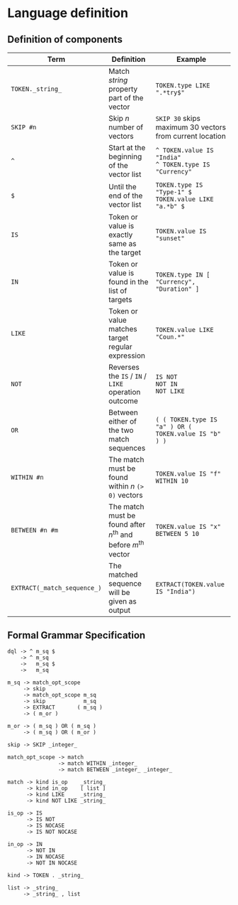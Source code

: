 # Language definition 

## Definition of components
| Term                        | Definition                                                                        | Example                                                    |
|-----------------------------|-----------------------------------------------------------------------------------|------------------------------------------------------------|
| `TOKEN._string_`            | Match _string_ property part of the vector                                        | `TOKEN.type LIKE ".*try$"`                                 |
| `SKIP #n`                   | Skip _n_ number of vectors                                                        | `SKIP 30` skips maximum 30 vectors from current location   |
| `^`                         | Start at the beginning of the vector list                                         | `^ TOKEN.value IS "India"`<br>`^ TOKEN.type IS "Currency"` |
| `$`                         | Until the end of the vector list                                                  | `TOKEN.type IS "Type-1" $`<br>`TOKEN.value LIKE "a.*b" $`  |
| `IS`                        | Token or value is exactly same as the target                                      | `TOKEN.value IS "sunset"`                                  |
| `IN`                        | Token or value is found in the list of targets                                    | `TOKEN.type IN [ "Currency", "Duration" ]`                 |
| `LIKE`                      | Token or value matches target regular expression                                  | `TOKEN.value LIKE "Coun.*"`                                |
| `NOT`                       | Reverses the `IS` / `IN` / `LIKE` operation outcome                               | `IS NOT`<br>`NOT IN`<br>`NOT LIKE`                         |
| `OR`                        | Between either of the two match sequences                                         | `( ( TOKEN.type IS "a" ) OR ( TOKEN.value IS "b" ) )`      |
| `WITHIN #n`                 | The match must be found within _n_ `(> 0)` vectors                                | `TOKEN.value IS "f" WITHIN 10`                             |
| `BETWEEN #n #m`             | The match must be found after _n_<sup>th</sup> and before _m_<sup>th</sup> vector | `TOKEN.value IS "x" BETWEEN 5 10`                          |
| `EXTRACT(_match_sequence_)` | The matched sequence will be given as output                                      | `EXTRACT(TOKEN.value IS "India")`                          |


## Formal Grammar Specification
```
dql -> ^ m_sq $
    -> ^ m_sq
    ->   m_sq $
    ->   m_sq

m_sq -> match_opt_scope
     -> skip
     -> match_opt_scope m_sq
     -> skip            m_sq
     -> EXTRACT       ( m_sq )
     -> ( m_or )

m_or -> ( m_sq ) OR ( m_sq )
     -> ( m_sq ) OR ( m_or )

skip -> SKIP _integer_

match_opt_scope -> match
                -> match WITHIN _integer_
                -> match BETWEEN _integer_ _integer_

match -> kind is_op    _string_
      -> kind in_op    [ list ]
      -> kind LIKE     _string_
      -> kind NOT LIKE _string_

is_op -> IS
      -> IS NOT
      -> IS NOCASE
      -> IS NOT NOCASE

in_op -> IN
      -> NOT IN
      -> IN NOCASE
      -> NOT IN NOCASE

kind -> TOKEN . _string_

list -> _string_
     -> _string_ , list
```
